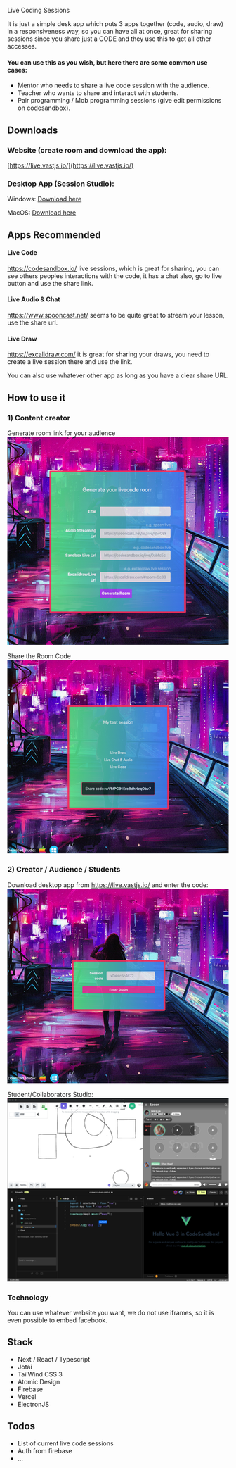 Live Coding Sessions

It is just a simple desk app which puts 3 apps together (code, audio, draw) in a responsiveness way, so you can have all at once, great for sharing sessions since you share just a CODE and they use this to get all other accesses.

#### You can use this as you wish, but here there are some common use cases:

- Mentor who needs to share a live code session with the audience.
- Teacher who wants to share and interact with students.
- Pair programming / Mob programming sessions (give edit permissions on codesandbox).

## Downloads

### Website (create room and download the app): 
[https://live.vastjs.io/](https://live.vastjs.io/)

### Desktop App (Session Studio): 


Windows: [Download here](https://github.com//avastjs/livecode-sessions-desktop/raw/f7d41c75af08f93a45ea84c7991c7104b7123691/out/make/squirrel.windows/x64/livecode-session-studio-1.0.0%20Setup.exe)

MacOS: [Download here](https://github.com/avastjs/livecode-sessions-desktop/raw/78410df0bfb4a4724c0dda1ad5c9b53d736663f2/out/make/zip/darwin/x64/livecode-session-studio-darwin-x64-1.0.0.zip)

## Apps Recommended

#### Live Code

https://codesandbox.io/ live sessions, which is great for sharing, you can see others peoples interactions with the code, it has a chat also, go to live button and use the share link.

#### Live Audio & Chat

https://www.spooncast.net/ seems to be quite great to stream your lesson, use the share url. 

#### Live Draw 

https://excalidraw.com/ it is great for sharing your draws, you need to create a live session there and use the link. 

You can also use whatever other app as long as you have a clear share URL.




## How to use it

### 1) Content creator
Generate room link for your audience
![Alt text](s2.png "Title")

Share the Room Code
![Alt text](s1.png "Title")


### 2) Creator / Audience / Students
Download desktop app from https://live.vastjs.io/ and enter the code: 
![Alt text](s4.png "Title")

Student/Collaborators Studio: 
![Alt text](s3.png "Title")


### Technology

You can use whatever website you want, we do not use iframes,
so it is even possible to embed facebook.

## Stack 

- Next / React / Typescript
- Jotai 
- TailWind CSS 3
- Atomic Design
- Firebase
- Vercel 
- ElectronJS

## Todos 

- List of current live code sessions
- Auth from firebase
- ...


